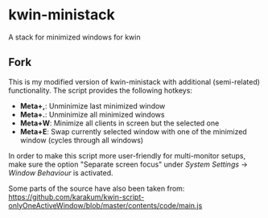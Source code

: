 # kwin-ministack

A stack for minimized windows for kwin

## Fork

This is my modified version of kwin-ministack with additional (semi-related) functionality. The script provides the following hotkeys:

- **Meta+,**: Unminimize last minimized window
- **Meta+.**: Unminimize all minimized windows
- **Meta+W**: Minimize all clients in screen but the selected one
- **Meta+E**: Swap currently selected window with one of the minimized window (cycles through all windows)

In order to make this script more user-friendly for multi-monitor setups, make sure the option "Separate screen focus" under *System Settings* -> *Window Behaviour* is activated.

Some parts of the source have also been taken from: https://github.com/karakum/kwin-script-onlyOneActiveWindow/blob/master/contents/code/main.js


